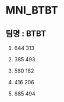 # MNI_BTBT

## 팀명 : BTBT

1. 644  313  

2. 385  493  

3. 560  182  

4. 416  206  

5. 685  494  

